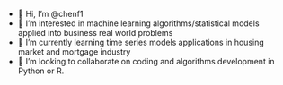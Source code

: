 - 👋 Hi, I’m @chenf1
- 👀 I’m interested in machine learning algorithms/statistical models applied into business real world problems
- 🌱 I’m currently learning time series models applications in housing market and mortgage industry
- 💞️ I’m looking to collaborate on coding and algorithms development in Python or R.

<!---
chenf1/chenf1 is a ✨ special ✨ repository because its `README.md` (this file) appears on your GitHub profile.
You can click the Preview link to take a look at your changes.
--->
